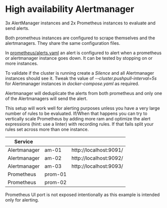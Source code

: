 
# High availability Alertmanager

3x AlertManager instances and 2x Prometheus instances to evaluate and send alerts.

Both prometheus instances are configured to scrape themselves and the alertmanagers. They share the same configuration files.

In [prometheus/alerts.yaml](prometheus/alerts.yaml) an alert is configured to alert when a prometheus or alertmanager instance goes down. It can be tested by stopping on or more instances.

To validate if the cluster is running create a *Silence* and all Alertmanager instances should see it. Tweak the value of *--cluster.pushpull-interval=5s* for Alertmanager instances in *docker-compose.yaml* as required.

Alertmanager will deduplicate the alerts from both prometheus and only one of the Alertmanagers will send the alert.

This setup will work well for alerting purposes unless you have a very large number of rules to be evaluated. If/When that happens you can try to vertically scale Prometheus by adding more ram and optimize the alert expressions (hint: use a linter) with recording rules. If that fails split your rules set across more than one instance.

| Service      |         |                        |
|--------------|:--------|------------------------|
| Alertmanager | am-01   | http://localhost:9091/ |
| Alertmanager | am-02   | http://localhost:9092/ |
| Alertmanager | am-03   | http://localhost:9093/ |
| Prometheus   | prom-01 |                        |
| Prometheus   | prom-02 |                        |

Prometheus UI port is not exposed intentionally as this example is intended only for alerting.
